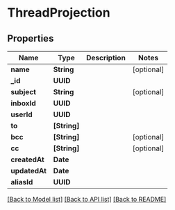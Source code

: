 # ThreadProjection

## Properties
Name | Type | Description | Notes
------------ | ------------- | ------------- | -------------
**name** | **String** |  | [optional] 
**_id** | **UUID** |  | 
**subject** | **String** |  | [optional] 
**inboxId** | **UUID** |  | 
**userId** | **UUID** |  | 
**to** | **[String]** |  | 
**bcc** | **[String]** |  | [optional] 
**cc** | **[String]** |  | [optional] 
**createdAt** | **Date** |  | 
**updatedAt** | **Date** |  | 
**aliasId** | **UUID** |  | 

[[Back to Model list]](../README#documentation-for-models) [[Back to API list]](../README#documentation-for-api-endpoints) [[Back to README]](../README)


